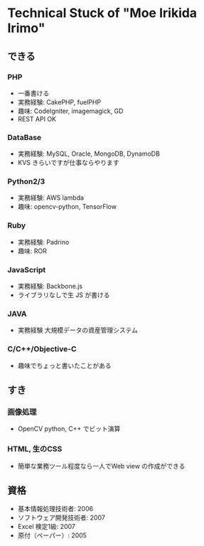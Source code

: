 # Technical Stuck of "Moe Irikida Irimo"

## できる

### PHP

* 一番書ける
* 実務経験: CakePHP, fuelPHP
* 趣味: CodeIgniter, imagemagick, GD
* REST API OK

### DataBase

* 実務経験: MySQL, Oracle, MongoDB, DynamoDB
* KVS きらいですが仕事ならやります

### Python2/3

* 実務経験: AWS lambda
* 趣味: opencv-python, TensorFlow

### Ruby

* 実務経験: Padrino
* 趣味: ROR

### JavaScript

* 実務経験: Backbone.js
* ライブラリなしで生 JS が書ける

### JAVA

* 実務経験 大規模データの資産管理システム

### C/C++/Objective-C

* 趣味でちょっと書いたことがある

## すき

### 画像処理

* OpenCV python, C++ でビット演算

### HTML, 生のCSS

* 簡単な業務ツール程度なら一人でWeb view の作成ができる

## 資格

* 基本情報処理技術者: 2006
* ソフトウェア開発技術者: 2007
* Excel 検定1級: 2007
* 原付（ペーパー）: 2005
